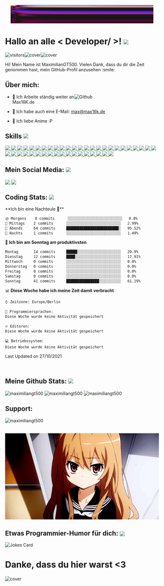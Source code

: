 <div align="center">
<img src="https://raw.githubusercontent.com/MaximilianGT500/MaximilianGT500/main/banner.gif" alt="cover" />
</div>

<h1> Hallo an alle < Developer/ >! <img src = "https://raw.githubusercontent.com/MartinHeinz/MartinHeinz/master/wave.gif" width = 50px> </h1>
<p align='center'>

![visitors](https://visitor-badge.glitch.me/badge?page_id=MaximilianGT500.MaximilianGT500)<img src="https://img.shields.io/discord/576695432718057472?label=discord&plastic" alt="cover" /><img src="https://img.shields.io/website?down_color=red&down_message=Offline&up_color=green&up_message=Online&url=https%3A%2F%2FMaximilianGT500.de&plastic" alt="cover" />
  
</p>
<div size='20px'> Hi! Mein Name ist MaximilianGT500. Vielen Dank, dass du dir die Zeit genommen hast, mein GitHub-Profil anzusehen :smile: 
</div>

<h2> Über mich: </h2>

<img width="55%" align="right" alt="Github" src="https://raw.githubusercontent.com/onimur/.github/master/.resources/git-header.svg" />


- 🌱 Ich Arbeite ständig weiter an Max16K.de 
  
- 💬 Ich habe auch eine E-Mail: max@max16k.de
  
- 💬 Ich liebe Anime :P

<h2> Skills <img src = "https://media2.giphy.com/media/QssGEmpkyEOhBCb7e1/giphy.gif?cid=ecf05e47a0n3gi1bfqntqmob8g9aid1oyj2wr3ds3mg700bl&rid=giphy.gif" width = 32px> </h2>
<a href= https://github.com/MaximilianGT500?tab=repositories&q=&type=&language=android&sort= > <img width ='32px' src ='https://raw.githubusercontent.com/rahulbanerjee26/githubAboutMeGenerator/main/icons/android.svg'> </a>
<a href= https://github.com/MaximilianGT500?tab=repositories&q=&type=&language=angularjs&sort= > <img width ='32px' src ='https://raw.githubusercontent.com/rahulbanerjee26/githubAboutMeGenerator/main/icons/angularjs.svg'> </a>
<a href= https://github.com/MaximilianGT500?tab=repositories&q=&type=&language=aws&sort= > <img width ='32px' src ='https://raw.githubusercontent.com/rahulbanerjee26/githubAboutMeGenerator/main/icons/aws.svg'> </a>
<a href= https://github.com/MaximilianGT500?tab=repositories&q=&type=&language=arduino&sort= > <img width ='32px' src ='https://raw.githubusercontent.com/rahulbanerjee26/githubAboutMeGenerator/main/icons/arduino.svg'> </a>
<a href= https://github.com/MaximilianGT500?tab=repositories&q=&type=&language=babel&sort= > <img width ='32px' src ='https://raw.githubusercontent.com/rahulbanerjee26/githubAboutMeGenerator/main/icons/babel.svg'> </a>
<a href= https://github.com/MaximilianGT500?tab=repositories&q=&type=&language=bash&sort= > <img width ='32px' src ='https://raw.githubusercontent.com/rahulbanerjee26/githubAboutMeGenerator/main/icons/bash.svg'> </a>
<a href= https://github.com/MaximilianGT500?tab=repositories&q=&type=&language=blender&sort= > <img width ='32px' src ='https://raw.githubusercontent.com/rahulbanerjee26/githubAboutMeGenerator/main/icons/blender.svg'> </a>
<a href= https://github.com/MaximilianGT500?tab=repositories&q=&type=&language=codepen&sort= > <img width ='32px' src ='https://raw.githubusercontent.com/rahulbanerjee26/githubAboutMeGenerator/main/icons/codepen.svg'> </a>
<a href= https://github.com/MaximilianGT500?tab=repositories&q=&type=&language=cpp&sort= > <img width ='32px' src ='https://raw.githubusercontent.com/rahulbanerjee26/githubAboutMeGenerator/main/icons/cpp.svg'> </a>
<a href= https://github.com/MaximilianGT500?tab=repositories&q=&type=&language=csharp&sort= > <img width ='32px' src ='https://raw.githubusercontent.com/rahulbanerjee26/githubAboutMeGenerator/main/icons/csharp.svg'> </a>
<a href= https://github.com/MaximilianGT500?tab=repositories&q=&type=&language=css&sort= > <img width ='32px' src ='https://raw.githubusercontent.com/rahulbanerjee26/githubAboutMeGenerator/main/icons/css.svg'> </a>
<a href= https://github.com/MaximilianGT500?tab=repositories&q=&type=&language=discord&sort= > <img width ='32px' src ='https://raw.githubusercontent.com/rahulbanerjee26/githubAboutMeGenerator/main/icons/discord.svg'> </a>
<a href= https://github.com/MaximilianGT500?tab=repositories&q=&type=&language=docker&sort= > <img width ='32px' src ='https://raw.githubusercontent.com/rahulbanerjee26/githubAboutMeGenerator/main/icons/docker.svg'> </a>
<a href= https://github.com/MaximilianGT500?tab=repositories&q=&type=&language=dropbox&sort= > <img width ='32px' src ='https://raw.githubusercontent.com/rahulbanerjee26/githubAboutMeGenerator/main/icons/dropbox.svg'> </a>
<a href= https://github.com/MaximilianGT500?tab=repositories&q=&type=&language=dotnet&sort= > <img width ='32px' src ='https://raw.githubusercontent.com/rahulbanerjee26/githubAboutMeGenerator/main/icons/dotnet.svg'> </a>
<a href= https://github.com/MaximilianGT500?tab=repositories&q=&type=&language=ember&sort= > <img width ='32px' src ='https://raw.githubusercontent.com/rahulbanerjee26/githubAboutMeGenerator/main/icons/ember.svg'> </a>
<a href= https://github.com/MaximilianGT500?tab=repositories&q=&type=&language=express&sort= > <img width ='32px' src ='https://raw.githubusercontent.com/rahulbanerjee26/githubAboutMeGenerator/main/icons/express.svg'> </a>
<a href= https://github.com/MaximilianGT500?tab=repositories&q=&type=&language=firebase&sort= > <img width ='32px' src ='https://raw.githubusercontent.com/rahulbanerjee26/githubAboutMeGenerator/main/icons/firebase.svg'> </a>
<a href= https://github.com/MaximilianGT500?tab=repositories&q=&type=&language=flutter&sort= > <img width ='32px' src ='https://raw.githubusercontent.com/rahulbanerjee26/githubAboutMeGenerator/main/icons/flutter.svg'> </a>
<a href= https://github.com/MaximilianGT500?tab=repositories&q=&type=&language=git&sort= > <img width ='32px' src ='https://raw.githubusercontent.com/rahulbanerjee26/githubAboutMeGenerator/main/icons/git.svg'> </a>
<a href= https://github.com/MaximilianGT500?tab=repositories&q=&type=&language=github&sort= > <img width ='32px' src ='https://raw.githubusercontent.com/rahulbanerjee26/githubAboutMeGenerator/main/icons/github.svg'> </a>
<a href= https://github.com/MaximilianGT500?tab=repositories&q=&type=&language=heroku&sort= > <img width ='32px' src ='https://raw.githubusercontent.com/rahulbanerjee26/githubAboutMeGenerator/main/icons/heroku.svg'> </a>
<a href= https://github.com/MaximilianGT500?tab=repositories&q=&type=&language=html&sort= > <img width ='32px' src ='https://raw.githubusercontent.com/rahulbanerjee26/githubAboutMeGenerator/main/icons/html.svg'> </a>
<a href= https://github.com/MaximilianGT500?tab=repositories&q=&type=&language=javascript&sort= > <img width ='32px' src ='https://raw.githubusercontent.com/rahulbanerjee26/githubAboutMeGenerator/main/icons/javascript.svg'> </a>
<a href= https://github.com/MaximilianGT500?tab=repositories&q=&type=&language=jenkins&sort= > <img width ='32px' src ='https://raw.githubusercontent.com/rahulbanerjee26/githubAboutMeGenerator/main/icons/jenkins.svg'> </a>
<a href= https://github.com/MaximilianGT500?tab=repositories&q=&type=&language=linux&sort= > <img width ='32px' src ='https://raw.githubusercontent.com/rahulbanerjee26/githubAboutMeGenerator/main/icons/linux.svg'> </a>
<a href= https://github.com/MaximilianGT500?tab=repositories&q=&type=&language=mariadb&sort= > <img width ='32px' src ='https://raw.githubusercontent.com/rahulbanerjee26/githubAboutMeGenerator/main/icons/mariadb.svg'> </a>
<a href= https://github.com/MaximilianGT500?tab=repositories&q=&type=&language=mongodb&sort= > <img width ='32px' src ='https://raw.githubusercontent.com/rahulbanerjee26/githubAboutMeGenerator/main/icons/mongodb.svg'> </a>
<a href= https://github.com/MaximilianGT500?tab=repositories&q=&type=&language=php&sort= > <img width ='32px' src ='https://raw.githubusercontent.com/rahulbanerjee26/githubAboutMeGenerator/main/icons/php.svg'> </a>
<a href= https://github.com/MaximilianGT500?tab=repositories&q=&type=&language=mysql&sort= > <img width ='32px' src ='https://raw.githubusercontent.com/rahulbanerjee26/githubAboutMeGenerator/main/icons/mysql.svg'> </a>
<a href= https://github.com/MaximilianGT500?tab=repositories&q=&type=&language=nginx&sort= > <img width ='32px' src ='https://raw.githubusercontent.com/rahulbanerjee26/githubAboutMeGenerator/main/icons/nginx.svg'> </a>
<a href= https://github.com/MaximilianGT500?tab=repositories&q=&type=&language=nodejs&sort= > <img width ='32px' src ='https://raw.githubusercontent.com/rahulbanerjee26/githubAboutMeGenerator/main/icons/nodejs.svg'> </a>
<a href= https://github.com/MaximilianGT500?tab=repositories&q=&type=&language=nuxtjs&sort= > <img width ='32px' src ='https://raw.githubusercontent.com/rahulbanerjee26/githubAboutMeGenerator/main/icons/nuxtjs.svg'> </a>
<a href= https://github.com/MaximilianGT500?tab=repositories&q=&type=&language=photoshop&sort= > <img width ='32px' src ='https://raw.githubusercontent.com/rahulbanerjee26/githubAboutMeGenerator/main/icons/photoshop.svg'> </a>
<a href= https://github.com/MaximilianGT500?tab=repositories&q=&type=&language=sqlite&sort= > <img width ='32px' src ='https://raw.githubusercontent.com/rahulbanerjee26/githubAboutMeGenerator/main/icons/sqlite.svg'> </a>
<a href= https://github.com/MaximilianGT500?tab=repositories&q=&type=&language=python&sort= > <img width ='32px' src ='https://raw.githubusercontent.com/rahulbanerjee26/githubAboutMeGenerator/main/icons/python.svg'> </a>
<a href= https://github.com/MaximilianGT500?tab=repositories&q=&type=&language=reactjs&sort= > <img width ='32px' src ='https://raw.githubusercontent.com/rahulbanerjee26/githubAboutMeGenerator/main/icons/reactjs.svg'> </a>
<a href= https://github.com/MaximilianGT500?tab=repositories&q=&type=&language=redux&sort= > <img width ='32px' src ='https://raw.githubusercontent.com/rahulbanerjee26/githubAboutMeGenerator/main/icons/redux.svg'> </a>
<a href= https://github.com/MaximilianGT500?tab=repositories&q=&type=&language=rss&sort= > <img width ='32px' src ='https://raw.githubusercontent.com/rahulbanerjee26/githubAboutMeGenerator/main/icons/rss.svg'> </a>
<a href= https://github.com/MaximilianGT500?tab=repositories&q=&type=&language=unity&sort= > <img width ='32px' src ='https://raw.githubusercontent.com/rahulbanerjee26/githubAboutMeGenerator/main/icons/unity.svg'> </a>
<a href= https://github.com/MaximilianGT500?tab=repositories&q=&type=&language=unreal&sort= > <img width ='32px' src ='https://raw.githubusercontent.com/rahulbanerjee26/githubAboutMeGenerator/main/icons/unreal.svg'> </a>
<a href= https://github.com/MaximilianGT500?tab=repositories&q=&type=&language=wordpress&sort= > <img width ='32px' src ='https://raw.githubusercontent.com/rahulbanerjee26/githubAboutMeGenerator/main/icons/wordpress.svg'> </a>
<a href= https://github.com/MaximilianGT500?tab=repositories&q=&type=&language=vuejs&sort= > <img width ='32px' src ='https://raw.githubusercontent.com/rahulbanerjee26/githubAboutMeGenerator/main/icons/vuejs.svg'> </a>


<h2> Mein Social Media: <img src='https://raw.githubusercontent.com/ShahriarShafin/ShahriarShafin/main/Assets/handshake.gif' width="100px"> </h2>
<a href = 'https://www.twitter.com/MaxGT50000'> <img width = '32px' align= 'center' src="https://raw.githubusercontent.com/rahulbanerjee26/githubAboutMeGenerator/main/icons/twitter.svg"/></a> 
<a href = 'https://www.github.com/MaximilianGT500'> <img width = '32px' align= 'center' src="https://raw.githubusercontent.com/rahulbanerjee26/githubAboutMeGenerator/main/icons/github.svg"/></a>

  
<h2> Coding Stats: <img src = "https://media1.giphy.com/media/JZ40cnfnN11KycrvMF/giphy.gif?cid=ecf05e47a0n3gi1bfqntqmob8g9aid1oyj2wr3ds3mg700bl&rid=giphy.gif" width = 70px> </h2>
<!--START_SECTION:waka-->
**Ich bin eine Nachteule 🦉** 

```text
🌞 Morgens    0 commits      ░░░░░░░░░░░░░░░░░░░░░░░░░   0.0% 
🌆 Mittags    2 commits      ░░░░░░░░░░░░░░░░░░░░░░░░░   2.99% 
🌃 Abends     64 commits     ████████████████████████░   95.52% 
🌙 Nachts     1 commits      ░░░░░░░░░░░░░░░░░░░░░░░░░   1.49%

```
📅 **Ich bin am Sonntag am produktivsten** 

```text
Montag       14 commits     █████░░░░░░░░░░░░░░░░░░░░   20.9% 
Dienstag     12 commits     ████░░░░░░░░░░░░░░░░░░░░░   17.91% 
Mittwoch     0 commits      ░░░░░░░░░░░░░░░░░░░░░░░░░   0.0% 
Donnerstag   0 commits      ░░░░░░░░░░░░░░░░░░░░░░░░░   0.0% 
Freitag      0 commits      ░░░░░░░░░░░░░░░░░░░░░░░░░   0.0% 
Samstag      0 commits      ░░░░░░░░░░░░░░░░░░░░░░░░░   0.0% 
Sonntag      41 commits     ███████████████░░░░░░░░░░   61.19%

```


📊 **Diese Woche habe ich meine Zeit damit verbracht** 

```text
⌚︎ Zeitzone: Europe/Berlin

💬 Programmiersprachen: 
Diese Woche wurde keine Aktivität gespeichert

🔥 Editoren: 
Diese Woche wurde keine Aktivität gespeichert

💻 Betriebssystem: 
Diese Woche wurde keine Aktivität gespeichert

```


 Last Updated on 27/10/2021
<!--END_SECTION:waka-->
</a>
<br>
  
  
<h2> Meine Github Stats: <img src='https://media1.giphy.com/media/du3J3cXyzhj75IOgvA/giphy.gif?cid=ecf05e47x2g034i9pzwtzzsd3xgg2w9nr94t4tflbbgo3008&rid=giphy.gif' width='32px'> </h2>
  <a><img align="center" src="https://metrics.lecoq.io/MaximilianGT500?template=terminal&base.header=0&base.activity=0&base.repositories=0&base.metadata=0&languages=1&languages.limit=8&languages.colors=github&languages.threshold=0%25&config.timezone=America%2FToronto" alt="maximiliangt500" /></a>
<a><img align="center" src="https://github-readme-stats.vercel.app/api?username=maximiliangt500&show_icons=true&locale=en" alt="maximiliangt500" /></a>
<a><img align="center" src="https://github-readme-streak-stats.herokuapp.com/?user=maximiliangt500&" alt="maximiliangt500" /></a>


<h2> Support: </h2>
<p><a href="https://www.buymeacoffee.com/maximiliangt500"> <img align="left" src="https://cdn.buymeacoffee.com/buttons/v2/default-yellow.png" height="50" width="210" alt="maximiliangt500" /></a></p><br><br>
<img src="https://raw.githubusercontent.com/MaximilianGT500/MaximilianGT500/main/taiga.gif" alt="cover" />

  
<h2> Etwas Programmier-Humor für dich: <img align ='center' src='https://media2.giphy.com/media/UQDSBzfyiBKvgFcSTw/giphy.gif?cid=ecf05e47p3cd513axbek3f56ti3jzizq8hincw20jauyyfyw&rid=giphy.gif' width = '32px'></h2>
  
![Jokes Card](https://readme-jokes.vercel.app/api?theme=default)
  
<h1> Danke, dass du hier warst <3 </h1>
<img align="center" src="https://raw.githubusercontent.com/MaximilianGT500/MaximilianGT500/main/ty.gif" alt="cover" />
<br>
